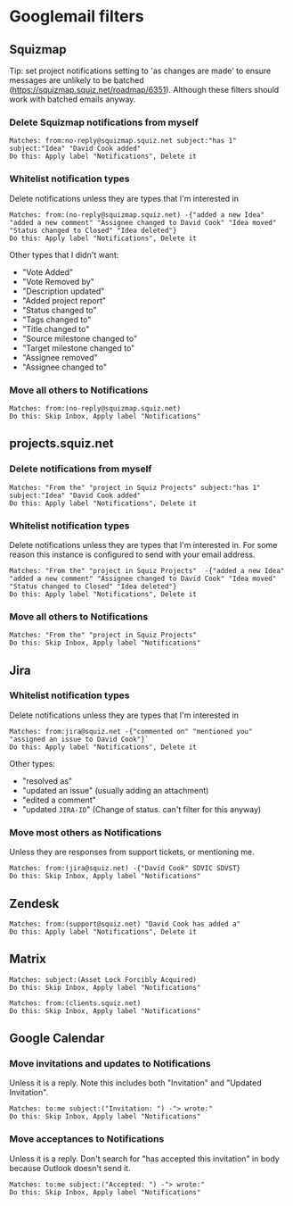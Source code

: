 # Googlemail filters

## Squizmap
Tip: set project notifications setting to 'as changes are made' to ensure messages are unlikely to be batched (https://squizmap.squiz.net/roadmap/6351).
Although these filters should work with batched emails anyway.

### Delete Squizmap notifications from myself
    Matches: from:no-reply@squizmap.squiz.net subject:"has 1" subject:"Idea" "David Cook added"
    Do this: Apply label "Notifications", Delete it

### Whitelist notification types
Delete notifications unless they are types that I'm interested in

    Matches: from:(no-reply@squizmap.squiz.net) -{"added a new Idea" "added a new comment" "Assignee changed to David Cook" "Idea moved" "Status changed to Closed" "Idea deleted"}
    Do this: Apply label "Notifications", Delete it

Other types that I didn't want:
* "Vote Added"
* "Vote Removed by"
* "Description updated"
* "Added project report"
* "Status changed to"
* "Tags changed to"
* "Title changed to"
* "Source milestone changed to"
* "Target milestone changed to"
* "Assignee removed"
* "Assignee changed to"

### Move all others to Notifications
    Matches: from:(no-reply@squizmap.squiz.net)
    Do this: Skip Inbox, Apply label "Notifications"

## projects.squiz.net

### Delete notifications from myself
    Matches: "From the" "project in Squiz Projects" subject:"has 1" subject:"Idea" "David Cook added"
    Do this: Apply label "Notifications", Delete it

### Whitelist notification types
Delete notifications unless they are types that I'm interested in. For some reason this instance is configured to send with your email address.

    Matches: "From the" "project in Squiz Projects"  -{"added a new Idea" "added a new comment" "Assignee changed to David Cook" "Idea moved" "Status changed to Closed" "Idea deleted"}
    Do this: Apply label "Notifications", Delete it

### Move all others to Notifications
    Matches: "From the" "project in Squiz Projects"
    Do this: Skip Inbox, Apply label "Notifications"

## Jira
### Whitelist notification types
Delete notifications unless they are types that I'm interested in

    Matches: from:jira@squiz.net -{"commented on" "mentioned you" "assigned an issue to David Cook"}`
    Do this: Apply label "Notifications", Delete it

Other types:
* "resolved as"
* "updated an issue" (usually adding an attachment)
* "edited a comment"
* "updated `JIRA-ID`" (Change of status. can't filter for this anyway)

### Move most others as Notifications
Unless they are responses from support tickets, or mentioning me.

    Matches: from:(jira@squiz.net) -{"David Cook" SDVIC SDVST}
    Do this: Skip Inbox, Apply label "Notifications"

## Zendesk
    Matches: from:(support@squiz.net) "David Cook has added a"
    Do this: Apply label "Notifications", Delete it

## Matrix

    Matches: subject:(Asset Lock Forcibly Acquired)
    Do this: Skip Inbox, Apply label "Notifications"

    Matches: from:(clients.squiz.net)
    Do this: Skip Inbox, Apply label "Notifications"

## Google Calendar
### Move invitations and updates to Notifications
Unless it is a reply. Note this includes both "Invitation" and "Updated Invitation".

    Matches: to:me subject:("Invitation: ") -"> wrote:"
    Do this: Skip Inbox, Apply label "Notifications"

### Move acceptances to Notifications
Unless it is a reply. Don't search for "has accepted this invitation" in body because Outlook doesn't send it.

    Matches: to:me subject:("Accepted: ") -"> wrote:"
    Do this: Skip Inbox, Apply label "Notifications"
